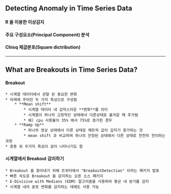 ## Detecting Anomaly in Time Series Data

#### R 을 이용한 이상감지

#### 주요 구성요소(Principal Component) 분석

#### Chisq 제곱분포(Square dictribution)

---

## What are Breakouts in Time Series Data?

#### Breakout
    * 시계열 데이터에서 관찰 된 중요한 변화
    * 아래에 주어진 두 가지 특성으로 구성됨
        * **Mean shift**
            * 시계열 데이터 내 갑작스러운 **변화**를 의미
            * 시계열이 하나의 고정적인 상태에서 다른상태로 옮겨갈 때 추가됨
            * 예) cpu 사용율이 35% 에서 75%로 증가한 경우
        * **Ramp Up**
            * 하나의 정상 상태에서 다른 상태로 메트릭 값이 갑자기 증가하는 것
            * mean shift 과 비교하여 하나의 안정된 상태에서 다른 상태로 천천히 전이하는 과정
    * 종종 위 두가지 특성이 같이 나타나기도 함
        
#### 시계열에서 Breakout 감지하기
    * Breakout 을 찾아내기 위해 트위터에서 "BreakoutDetection" 이라는 패키지 발표
    * 빠른 속도로 Breakout 을 감지하는 오픈 소스 패키지
    * E-Divisive with Medians (EDM) 알고리즘을 사용하여 평균 내 분기를 감지
    * 시계열 내의 분포 변화를 감지하는 데에도 사용 가능
    